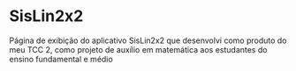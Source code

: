 # SisLin2x2
Página de exibição do aplicativo SisLin2x2 que desenvolvi como produto do meu TCC 2, como projeto de auxílio em matemática aos estudantes do ensino fundamental e médio
